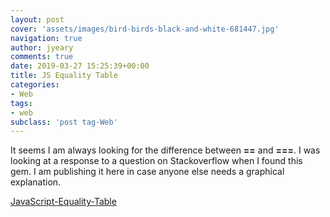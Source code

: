 ```yaml
---
layout: post
cover: 'assets/images/bird-birds-black-and-white-681447.jpg'
navigation: true
author: jyeary
comments: true
date: 2019-03-27 15:25:39+00:00
title: JS Equality Table
categories:
- Web
tags:
- web
subclass: 'post tag-Web'
---
```


It seems I am always looking for the difference between **==** and **===**.  I was looking at a response to a question on Stackoverflow when I found this gem. I am publishing it here in case anyone else needs a graphical explanation.

[JavaScript-Equality-Table](https://dorey.github.io/JavaScript-Equality-Table/)  
